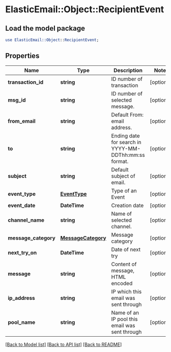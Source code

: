# ElasticEmail::Object::RecipientEvent

## Load the model package
```perl
use ElasticEmail::Object::RecipientEvent;
```

## Properties
Name | Type | Description | Notes
------------ | ------------- | ------------- | -------------
**transaction_id** | **string** | ID number of transaction | [optional] 
**msg_id** | **string** | ID number of selected message. | [optional] 
**from_email** | **string** | Default From: email address. | [optional] 
**to** | **string** | Ending date for search in YYYY-MM-DDThh:mm:ss format. | [optional] 
**subject** | **string** | Default subject of email. | [optional] 
**event_type** | [**EventType**](EventType.md) | Type of an Event | [optional] 
**event_date** | **DateTime** | Creation date | [optional] 
**channel_name** | **string** | Name of selected channel. | [optional] 
**message_category** | [**MessageCategory**](MessageCategory.md) | Message category | [optional] 
**next_try_on** | **DateTime** | Date of next try | [optional] 
**message** | **string** | Content of message, HTML encoded | [optional] 
**ip_address** | **string** | IP which this email was sent through | [optional] 
**pool_name** | **string** | Name of an IP pool this email was sent through | [optional] 

[[Back to Model list]](../README.md#documentation-for-models) [[Back to API list]](../README.md#documentation-for-api-endpoints) [[Back to README]](../README.md)


